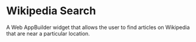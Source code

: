 # Wikipedia Search

A Web AppBuilder widget that allows the user to find articles on Wikipedia that are near a particular location.

